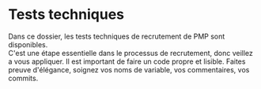 # Tests techniques
Dans ce dossier, les tests techniques de recrutement de PMP sont disponibles.  
C'est une étape essentielle dans le processus de recrutement, donc veillez a vous
appliquer. Il est important de faire un code propre et lisible.
Faites preuve d'élégance, soignez vos noms de variable, vos commentaires, vos commits.

